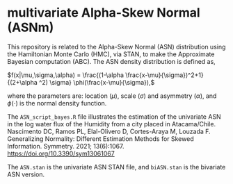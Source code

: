 # multivariate Alpha-Skew Normal (ASNm)

This repository is related to the Alpha-Skew Normal (ASN) distribution using the Hamiltonian Monte Carlo (HMC), via STAN, to make the Approximate Bayesian computation (ABC). The ASN density distribution is defined as,

$f(x|\mu,\sigma,\alpha) = \frac{(1-\alpha \frac{x-\mu}{\sigma})^2+1}{(2+\alpha ^2) \sigma}  \phi(\frac{x-\mu}{\sigma}),$

where the parameters are: location ($\mu$), scale ($\sigma$) and asymmetry ($\alpha$), and $\phi(\cdot)$ is the normal density function.

The `ASN_script_bayes.R` file illustrates the estimation of the univariate ASN in the log water flux of the Humidity from a city placed in Atacama/Chile. Nascimento DC, Ramos PL, Elal-Olivero D, Cortes-Araya M, Louzada F. Generalizing Normality: Different Estimation Methods for Skewed Information. Symmetry. 2021; 13(6):1067. https://doi.org/10.3390/sym13061067

The `ASN.stan` is the univariate ASN STAN file, and `biASN.stan` is the bivariate ASN version.
